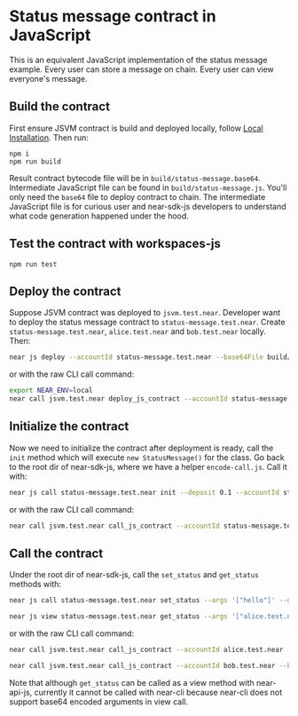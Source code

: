 # Status message contract in JavaScript

This is an equivalent JavaScript implementation of the status message example. Every user can store a message on chain. Every user can view everyone's message.

## Build the contract

First ensure JSVM contract is build and deployed locally, follow [Local Installation](https://github.com/near/near-sdk-js#local-installation). Then run:
```
npm i
npm run build
```

Result contract bytecode file will be in `build/status-message.base64`. Intermediate JavaScript file can be found in `build/status-message.js`. You'll only need the `base64` file to deploy contract to chain. The intermediate JavaScript file is for curious user and near-sdk-js developers to understand what code generation happened under the hood.

## Test the contract with workspaces-js
```
npm run test
```

## Deploy the contract

Suppose JSVM contract was deployed to `jsvm.test.near`. Developer want to deploy the status message contract to `status-message.test.near`. Create `status-message.test.near`, `alice.test.near` and `bob.test.near` locally. Then:

```sh
near js deploy --accountId status-message.test.near --base64File build/status-message.base64 --deposit 0.1 --jsvm jsvm.test.near
```

or with the raw CLI call command:
```sh
export NEAR_ENV=local
near call jsvm.test.near deploy_js_contract --accountId status-message.test.near --args $(cat build/status-message.base64) --base64 --deposit 0.1
```

## Initialize the contract

Now we need to initialize the contract after deployment is ready, call the `init` method which will execute `new StatusMessage()` for the class.
Go back to the root dir of near-sdk-js, where we have a helper `encode-call.js`. Call it with:

```sh
near js call status-message.test.near init --deposit 0.1 --accountId status-message.test.near --jsvm jsvm.test.near
```

or with the raw CLI call command:
```sh
near call jsvm.test.near call_js_contract --accountId status-message.test.near --base64 --args $(node encode_call.js status-message.test.near init '')
```

## Call the contract
Under the root dir of near-sdk-js, call the `set_status` and `get_status` methods with:


```sh
near js call status-message.test.near set_status --args '["hello"]' --deposit 0.1 --accountId alice.test.near--jsvm jsvm.test.near

near js view status-message.test.near get_status --args '["alice.test.near"]' --deposit 0.1 --accountId bob.test.near --jsvm jsvm.test.near
```

or with the raw CLI call command:
```sh
near call jsvm.test.near call_js_contract --accountId alice.test.near --base64 --args $(node encode_call.js status-message.test.near set_status '["hello"]') --deposit 0.1

near call jsvm.test.near call_js_contract --accountId bob.test.near --base64 --args $(node encode_call.js status-message.test.near get_status '["alice.test.near"]')
```

Note that although `get_status` can be called as a view method with near-api-js, currently it cannot be called with near-cli because near-cli does not support base64 encoded arguments in view call.
